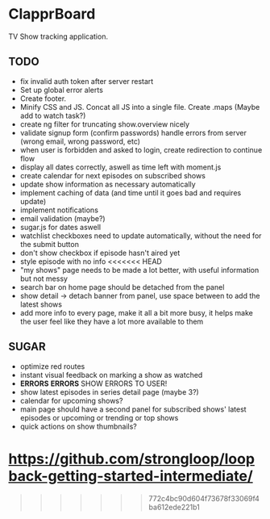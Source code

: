 # ClapprBoard

TV Show tracking application.

## TODO
- fix invalid auth token after server restart
- Set up global error alerts
- Create footer.
- Minify CSS and JS. Concat all JS into a single file. Create .maps (Maybe add to watch task?)
- create ng filter for truncating show.overview nicely
- validate signup form (confirm passwords) handle errors from server (wrong email, wrong password, etc)
- when user is forbidden and asked to login, create redirection to continue flow
- display all dates correctly, aswell as time left with moment.js
- create calendar for next episodes on subscribed shows
- update show information as necessary automatically
- implement caching of data (and time until it goes bad and requires update)
- implement notifications
- email validation (maybe?)
- sugar.js for dates aswell
- watchlist checkboxes need to update automatically, without the need for the submit button
- don't show checkbox if episode hasn't aired yet
- style episode with no info
<<<<<<< HEAD
- "my shows" page needs to be made a lot better, with useful information but not messy
- search bar on home page should be detached from the panel
- show detail -> detach banner from panel, use space between to add the latest shows
- add more info to every page, make it all a bit more busy, it helps make the user feel like they have a lot more available to them

## SUGAR

- optimize red routes
- instant visual feedback on marking a show as watched
- **ERRORS** **ERRORS** SHOW ERRORS TO USER!
- show latest episodes in series detail page (maybe 3?)
- calendar for upcoming shows?
- main page should have a second panel for subscribed shows' latest episodes or upcoming or trending or top shows
- quick actions on show thumbnails?

https://github.com/strongloop/loopback-getting-started-intermediate/
=======
>>>>>>> 772c4bc90d604f73678f33069f4ba612ede221b1
